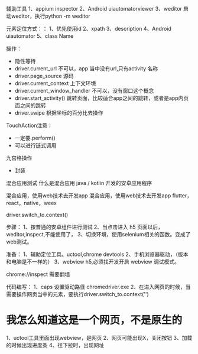 辅助工具
1、appium inspector
2、Android uiautomatorviewer
3、weditor 启动weditor，执行python -m weditor

元素定位方式：：
1、优先使用id
2、xpath
3、description
4、Android uiautomator
5、class Name

操作：
- 隐性等待
- driver.current_url 不可以，app 当中没有url,只有activity 名称
- driver.page_source 源码
- driver.current_context 上下文环境
- driver.current_window_handler 不可以，没有窗口这个概念
- driver.start_activity() 跳转页面，比较适合app之间的跳转，或者是app内页面之间的跳转
- driver.swipe 根据坐标的百分比去操作

TouchAction注意：
- 一定要.perform()
- 可以进行链式调用

九宫格操作
- 封装

混合应用测试
什么是混合应用
java / kotlin 开发的安卓应用程序

混合应用，使用web技术去开发app
混合应用，使用web技术去开发app
flutter，react，native，weex

driver.switch_to.context()

步骤：
1、按普通的安卓组件进行测试
2、当点击进入 h5 页面以后，weditor,inspect,不能使用了，
3、切换环境，使用selenium相关的函数。变成了web测试。

准备：
1、辅助定位工具。uctool,chrome devtools
2、手机浏览器驱动，（版本和电脑是不一样的）
3、webview h5,必须找开发开启 webview 调试模式。

chrome://inspect 需要翻墙

代码编写：
1、caps 设置驱动路径 chromedriver.exe
2、在进入网页的时候，当需要操作网页当中的元素，要执行driver.switch_to.context('')

# 我怎么知道这是一个网页，不是原生的
1、uctool工具里面出现webview，是网页
2、网页可能出现X，关闭按钮
3、加载的时候出现进度条
4、往下拉时，出现网址